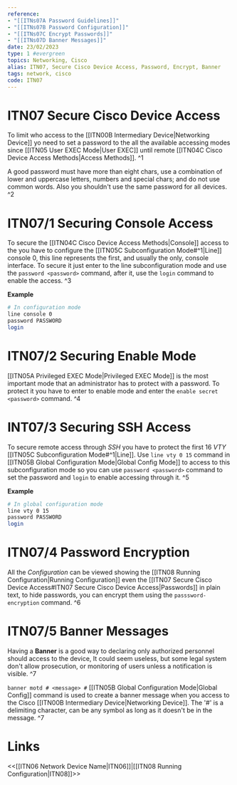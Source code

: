```yaml
---
reference: 
- "[[ITNs07A Password Guidelines]]"
- "[[ITNs07B Password Configuration]]"
- "[[ITNs07C Encrypt Passwords]]"
- "[[ITNs07D Banner Messages]]"
date: 23/02/2023
type: 1 #evergreen
topics: Networking, Cisco
alias: ITN07, Secure Cisco Device Access, Password, Encrypt, Banner
tags: network, cisco
code: ITN07
---
```

# ITN07 Secure Cisco Device Access

To limit who access to the [[ITN00B Intermediary Device|Networking Device]] yo need to set a password to the all the available accessing modes since [[ITN05 User EXEC Mode|User EXEC]] until remote [[ITN04C Cisco Device Access Methods|Access Methods]]. ^1

A good password must have more than eight chars, use a combination of lower and uppercase letters, numbers and special chars; and do not use common words. Also you shouldn't use the same password for all devices. ^2

# ITN07/1 Securing Console Access

To secure the [[ITN04C Cisco Device Access Methods|Console]] access to the you have to configure the [[ITN05C Subconfiguration Mode#^1|Line]] console 0, this line represents the first, and usually the only, console interface. To secure it just enter to the line subconfiguration mode and use the `password <password>` command, after it, use the `login` command to enable the access. ^3

**Example**
~~~ bash
# In configuration mode
line console 0
password PASSWORD
login
~~~

# ITN07/2 Securing Enable Mode

[[ITN05A Privileged EXEC Mode|Privileged EXEC Mode]] is the most important mode that an administrator has to protect with a password. To protect it you have to enter to enable mode and enter the `enable secret <password>` command. ^4

# INT07/3 Securing SSH Access

To secure remote access through *SSH* you have to protect the first 16 *VTY* [[ITN05C Subconfiguration Mode#^1|Line]]. Use `line vty 0 15` command in [[ITN05B Global Configuration Mode|Global Config Mode]] to access to this subconfiguration mode so you can use `password <password>` command to set the password and `login` to enable accessing through it. ^5

**Example**
~~~ bash
# In global configuration mode
line vty 0 15
password PASSWORD
login
~~~

# ITN07/4 Password Encryption

All the *Configuration* can be viewed showing the [[ITN08 Running Configuration|Running Configuration]] even the [[ITN07 Secure Cisco Device Access#ITN07 Secure Cisco Device Access|Passwords]] in plain text, to hide passwords, you can encrypt them using the `passsword-encryption` command. ^6

# ITN07/5 Banner Messages

Having a **Banner** is a good way to declaring only authorized personnel should access to the device, It could seem useless, but some legal system don't allow prosecution, or monitoring of users unless a notification is visible. ^7

`banner motd # <message> #` [[ITN05B Global Configuration Mode|Global Config]] command is used to create a banner message when you access to the Cisco [[ITN00B Intermediary Device|Networking Device]]. The '#' is a delimiting character, can be any symbol as long as it doesn't be in the message. ^7

# Links
<<[[ITN06 Network Device Name|ITN06]]|[[ITN08 Running Configuration|ITN08]]>>